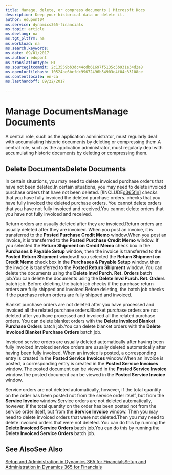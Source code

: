 ```yaml
---
title: Manage, delete, or compress documents | Microsoft Docs
description: Keep your historical data or delete it.
author: edupont04
ms.service: dynamics365-financials
ms.topic: article
ms.devlang: na
ms.tgt_pltfrm: na
ms.workload: na
ms.search.keywords: 
ms.date: 09/01/2017
ms.author: edupont
ms.translationtype: HT
ms.sourcegitcommit: 2c13559bb3dc44cdb61697f5135c5b931e34d2a8
ms.openlocfilehash: 10524be6bcfdc99672496b54903e4f04c33108ce
ms.contentlocale: en-ca
ms.lasthandoff: 09/22/2017

---
```

# <a name="manage-documents"></a><span data-ttu-id="acca2-103">Manage Documents</span><span class="sxs-lookup"><span data-stu-id="acca2-103">Manage Documents</span></span>
<span data-ttu-id="acca2-104">A central role, such as the application administrator, must regularly deal with accumulating historic documents by deleting or compressing them.</span><span class="sxs-lookup"><span data-stu-id="acca2-104">A central role, such as the application administrator, must regularly deal with accumulating historic documents by deleting or compressing them.</span></span>  

## <a name="delete-documents"></a><span data-ttu-id="acca2-105">Delete Documents</span><span class="sxs-lookup"><span data-stu-id="acca2-105">Delete Documents</span></span>
<span data-ttu-id="acca2-106">In certain situations, you may need to delete invoiced purchase orders that have not been deleted.</span><span class="sxs-lookup"><span data-stu-id="acca2-106">In certain situations, you may need to delete invoiced purchase orders that have not been deleted.</span></span> [!INCLUDE[d365fin](includes/d365fin_md.md)]<span data-ttu-id="acca2-107"> checks that you have fully invoiced the deleted purchase orders.</span><span class="sxs-lookup"><span data-stu-id="acca2-107"> checks that you have fully invoiced the deleted purchase orders.</span></span> <span data-ttu-id="acca2-108">You cannot delete orders that you have not fully invoiced and received.</span><span class="sxs-lookup"><span data-stu-id="acca2-108">You cannot delete orders that you have not fully invoiced and received.</span></span>  

<span data-ttu-id="acca2-109">Return orders are usually deleted after they are invoiced.</span><span class="sxs-lookup"><span data-stu-id="acca2-109">Return orders are usually deleted after they are invoiced.</span></span> <span data-ttu-id="acca2-110">When you post an invoice, it is transferred to the **Posted Purchase Credit Memo** window.</span><span class="sxs-lookup"><span data-stu-id="acca2-110">When you post an invoice, it is transferred to the **Posted Purchase Credit Memo** window.</span></span> <span data-ttu-id="acca2-111">If you selected the **Return Shipment on Credit Memo** check box in the **Purchases & Payable Setup** window, then the invoice is transferred to the **Posted Return Shipment** window.</span><span class="sxs-lookup"><span data-stu-id="acca2-111">If you selected the **Return Shipment on Credit Memo** check box in the **Purchases & Payable Setup** window, then the invoice is transferred to the **Posted Return Shipment** window.</span></span> <span data-ttu-id="acca2-112">You can delete the documents using the **Delete Invd Purch. Ret. Orders** batch job.</span><span class="sxs-lookup"><span data-stu-id="acca2-112">You can delete the documents using the **Delete Invd Purch. Ret. Orders** batch job.</span></span> <span data-ttu-id="acca2-113">Before deleting, the batch job checks if the purchase return orders are fully shipped and invoiced.</span><span class="sxs-lookup"><span data-stu-id="acca2-113">Before deleting, the batch job checks if the purchase return orders are fully shipped and invoiced.</span></span>  

<span data-ttu-id="acca2-114">Blanket purchase orders are not deleted after you have processed and invoiced all the related purchase orders.</span><span class="sxs-lookup"><span data-stu-id="acca2-114">Blanket purchase orders are not deleted after you have processed and invoiced all the related purchase orders.</span></span> <span data-ttu-id="acca2-115">You can delete blanket orders with the **Delete Invoiced Blanket Purchase Orders** batch job.</span><span class="sxs-lookup"><span data-stu-id="acca2-115">You can delete blanket orders with the **Delete Invoiced Blanket Purchase Orders** batch job.</span></span>  

<span data-ttu-id="acca2-116">Invoiced service orders are usually deleted automatically after having been fully invoiced.</span><span class="sxs-lookup"><span data-stu-id="acca2-116">Invoiced service orders are usually deleted automatically after having been fully invoiced.</span></span> <span data-ttu-id="acca2-117">When an invoice is posted, a corresponding entry is created in the **Posted Service Invoices** window.</span><span class="sxs-lookup"><span data-stu-id="acca2-117">When an invoice is posted, a corresponding entry is created in the **Posted Service Invoices** window.</span></span> <span data-ttu-id="acca2-118">The posted document can be viewed in the **Posted Service Invoice** window.</span><span class="sxs-lookup"><span data-stu-id="acca2-118">The posted document can be viewed in the **Posted Service Invoice** window.</span></span>  

<span data-ttu-id="acca2-119">Service orders are not deleted automatically, however, if the total quantity on the order has been posted not from the service order itself, but from the **Service Invoice** window.</span><span class="sxs-lookup"><span data-stu-id="acca2-119">Service orders are not deleted automatically, however, if the total quantity on the order has been posted not from the service order itself, but from the **Service Invoice** window.</span></span> <span data-ttu-id="acca2-120">Then you may need to delete invoiced orders that were not deleted.</span><span class="sxs-lookup"><span data-stu-id="acca2-120">Then you may need to delete invoiced orders that were not deleted.</span></span> <span data-ttu-id="acca2-121">You can do this by running the **Delete Invoiced Service Orders** batch job.</span><span class="sxs-lookup"><span data-stu-id="acca2-121">You can do this by running the **Delete Invoiced Service Orders** batch job.</span></span>  

## <a name="see-also"></a><span data-ttu-id="acca2-122">See Also</span><span class="sxs-lookup"><span data-stu-id="acca2-122">See Also</span></span>  
[<span data-ttu-id="acca2-123">Setup and Administration in Dynamics 365 for Financials</span><span class="sxs-lookup"><span data-stu-id="acca2-123">Setup and Administration in Dynamics 365 for Financials</span></span>](admin-setup-and-administration.md)  

